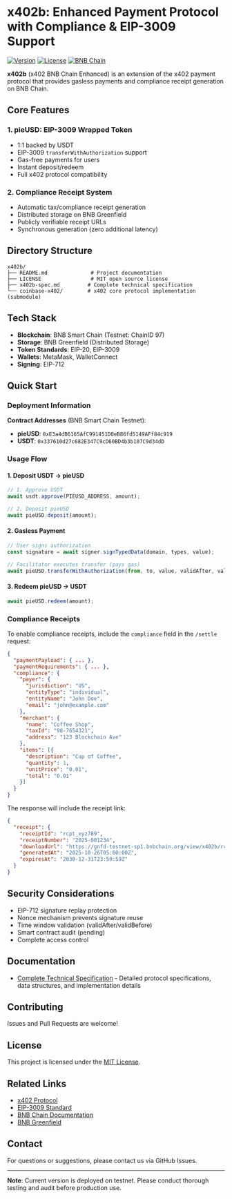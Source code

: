 # x402b: Enhanced Payment Protocol with Compliance & EIP-3009 Support

[![Version](https://img.shields.io/badge/version-0.0.1-blue.svg)](https://github.com/Pieverse-Eng/x402b)
[![License](https://img.shields.io/badge/license-MIT-green.svg)](LICENSE)
[![BNB Chain](https://img.shields.io/badge/network-BNB%20Chain-yellow.svg)](https://www.bnbchain.org/)

**x402b** (x402 BNB Chain Enhanced) is an extension of the x402 payment protocol that provides gasless payments and compliance receipt generation on BNB Chain.

## Core Features

### 1. pieUSD: EIP-3009 Wrapped Token
- 1:1 backed by USDT
- EIP-3009 `transferWithAuthorization` support
- Gas-free payments for users
- Instant deposit/redeem
- Full x402 protocol compatibility

### 2. Compliance Receipt System
- Automatic tax/compliance receipt generation
- Distributed storage on BNB Greenfield
- Publicly verifiable receipt URLs
- Synchronous generation (zero additional latency)

## Directory Structure

```
x402b/
├── README.md              # Project documentation
├── LICENSE                # MIT open source license
├── x402b-spec.md         # Complete technical specification
└── coinbase-x402/        # x402 core protocol implementation (submodule)
```

## Tech Stack

- **Blockchain**: BNB Smart Chain (Testnet: ChainID 97)
- **Storage**: BNB Greenfield (Distributed Storage)
- **Token Standards**: EIP-20, EIP-3009
- **Wallets**: MetaMask, WalletConnect
- **Signing**: EIP-712

## Quick Start

### Deployment Information

**Contract Addresses** (BNB Smart Chain Testnet):
- **pieUSD**: `0xE3a4dB6165AfC991451D0eB86fd5149AFf84c919`
- **USDT**: `0x337610d27c682E347C9cD60BD4b3b107C9d34dD`

### Usage Flow

#### 1. Deposit USDT → pieUSD

```typescript
// 1. Approve USDT
await usdt.approve(PIEUSD_ADDRESS, amount);

// 2. Deposit pieUSD
await pieUSD.deposit(amount);
```

#### 2. Gasless Payment

```typescript
// User signs authorization
const signature = await signer.signTypedData(domain, types, value);

// Facilitator executes transfer (pays gas)
await pieUSD.transferWithAuthorization(from, to, value, validAfter, validBefore, nonce, signature);
```

#### 3. Redeem pieUSD → USDT

```typescript
await pieUSD.redeem(amount);
```

### Compliance Receipts

To enable compliance receipts, include the `compliance` field in the `/settle` request:

```json
{
  "paymentPayload": { ... },
  "paymentRequirements": { ... },
  "compliance": {
    "payer": {
      "jurisdiction": "US",
      "entityType": "individual",
      "entityName": "John Doe",
      "email": "john@example.com"
    },
    "merchant": {
      "name": "Coffee Shop",
      "taxId": "98-7654321",
      "address": "123 Blockchain Ave"
    },
    "items": [{
      "description": "Cup of Coffee",
      "quantity": 1,
      "unitPrice": "0.01",
      "total": "0.01"
    }]
  }
}
```

The response will include the receipt link:

```json
{
  "receipt": {
    "receiptId": "rcpt_xyz789",
    "receiptNumber": "2025-001234",
    "downloadUrl": "https://gnfd-testnet-sp1.bnbchain.org/view/x402b/rcpt_xyz789.json",
    "generatedAt": "2025-10-26T05:00:00Z",
    "expiresAt": "2030-12-31T23:59:59Z"
  }
}
```

## Security Considerations

- EIP-712 signature replay protection
- Nonce mechanism prevents signature reuse
- Time window validation (validAfter/validBefore)
- Smart contract audit (pending)
- Complete access control

## Documentation

- [Complete Technical Specification](x402b-spec.md) - Detailed protocol specifications, data structures, and implementation details

## Contributing

Issues and Pull Requests are welcome!

## License

This project is licensed under the [MIT License](LICENSE).

## Related Links

- [x402 Protocol](https://github.com/coinbase/coinbase-x402)
- [EIP-3009 Standard](https://eips.ethereum.org/EIPS/eip-3009)
- [BNB Chain Documentation](https://docs.bnbchain.org/)
- [BNB Greenfield](https://greenfield.bnbchain.org/)

## Contact

For questions or suggestions, please contact us via GitHub Issues.

---

**Note**: Current version is deployed on testnet. Please conduct thorough testing and audit before production use.
